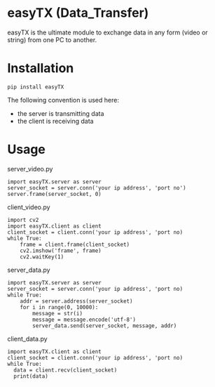 # easyTX  (Data_Transfer)

easyTX is the ultimate module to exchange data in any form (video or string) from one PC to another.

Installation
============

    pip install easyTX

The following convention is used here: 
* the server is transmitting data
* the client is receiving data

Usage
============

server_video.py 

    import easyTX.server as server
    server_socket = server.conn('your ip address', 'port no')
    server.frame(server_socket, 0) 

client_video.py

    import cv2
    import easyTX.client as client
    client_socket = client.conn('your ip address', 'port no)
    while True:
        frame = client.frame(client_socket)
        cv2.imshow('frame', frame)
        cv2.waitKey(1)
        
 server_data.py
 
    import easyTX.server as server
    server_socket = server.conn('your ip address', 'port no)
    while True:
        addr = server.address(server_socket)
        for i in range(0, 10000):
            message = str(i)
            message = message.encode('utf-8')
            server_data.send(server_socket, message, addr)
            
            
client_data.py

    import easyTX.client as client
    client_socket = client.conn('your ip address', 'port no)
    while True:
      data = client.recv(client_socket)
      print(data)
